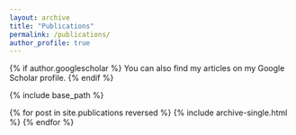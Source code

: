 ```yaml
---
layout: archive
title: "Publications"
permalink: /publications/
author_profile: true
---
```


{% if author.googlescholar %} You can also find my articles on my Google Scholar profile. {% endif %}

{% include base_path %}

{% for post in site.publications reversed %} {% include archive-single.html %} {% endfor %}

